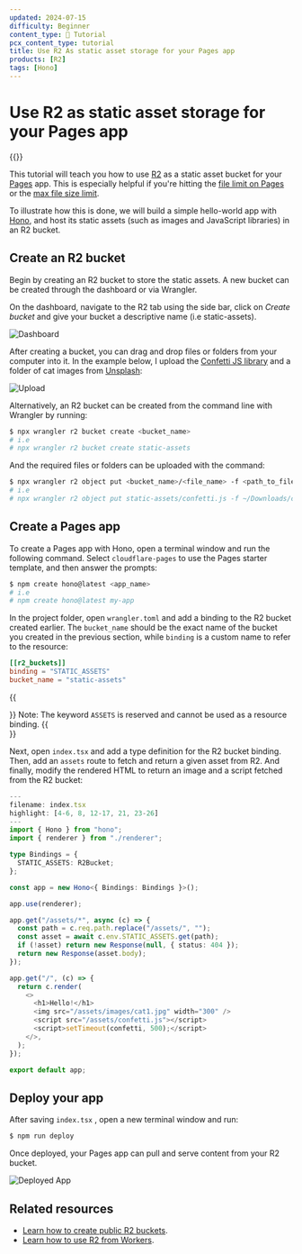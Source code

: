 ```yaml
---
updated: 2024-07-15
difficulty: Beginner
content_type: 📝 Tutorial
pcx_content_type: tutorial
title: Use R2 As static asset storage for your Pages app
products: [R2]
tags: [Hono]
---
```


# Use R2 as static asset storage for your Pages app

{{<tutorial-date-info>}}

This tutorial will teach you how to use [R2](/r2/) as a static asset bucket for your [Pages](/pages/) app. This is especially helpful if you're hitting the [file limit on Pages](/pages/platform/limits/#files) or the [max file size limit](https://developers.cloudflare.com/pages/platform/limits/#file-size).

To illustrate how this is done, we will build a simple hello-world app with [Hono](https://hono.dev/), and host its static assets (such as images and JavaScript libraries) in an R2 bucket.

## Create an R2 bucket

Begin by creating an R2 bucket to store the static assets. A new bucket can be created through the dashboard or via Wrangler.

On the dashboard, navigate to the R2 tab using the side bar, click on _Create bucket_ and give your bucket a descriptive name (i.e static-assets).

![Dashboard](/images/workers/tutorials/pages-r2/dash.png)

After creating a bucket, you can drag and drop files or folders from your computer into it. In the example below, I upload the [Confetti JS library](https://www.kirilv.com/canvas-confetti/) and a folder of cat images from [Unsplash](https://unsplash.com/):

![Upload](/images/workers/tutorials/pages-r2/upload.gif)

Alternatively, an R2 bucket can be created from the command line with Wrangler by running:

```sh
$ npx wrangler r2 bucket create <bucket_name>
# i.e
# npx wrangler r2 bucket create static-assets
```

And the required files or folders can be uploaded with the command:

```sh
$ npx wrangler r2 object put <bucket_name>/<file_name> -f <path_to_file>
# i.e
# npx wrangler r2 object put static-assets/confetti.js -f ~/Downloads/confetti.js
```

## Create a Pages app

To create a Pages app with Hono, open a terminal window and run the following command. Select `cloudflare-pages` to use the Pages starter template, and then answer the prompts:

```sh
$ npm create hono@latest <app_name>
# i.e
# npm create hono@latest my-app
```

In the project folder, open `wrangler.toml` and add a binding to the R2 bucket created earlier. The `bucket_name` should be the exact name of the bucket you created in the previous section, while `binding` is a custom name to refer to the resource:

```toml
[[r2_buckets]]
binding = "STATIC_ASSETS"
bucket_name = "static-assets"
```

{{<Aside type="note">}}
Note: The keyword `ASSETS` is reserved and cannot be used as a resource binding.
{{</Aside>}}

Next, open `index.tsx` and add a type definition for the R2 bucket binding. Then, add an `assets` route to fetch and return a given asset from R2. And finally, modify the rendered HTML to return an image and a script fetched from the R2 bucket:

```ts
---
filename: index.tsx
highlight: [4-6, 8, 12-17, 21, 23-26]
---
import { Hono } from "hono";
import { renderer } from "./renderer";

type Bindings = {
  STATIC_ASSETS: R2Bucket;
};

const app = new Hono<{ Bindings: Bindings }>();

app.use(renderer);

app.get("/assets/*", async (c) => {
  const path = c.req.path.replace("/assets/", "");
  const asset = await c.env.STATIC_ASSETS.get(path);
  if (!asset) return new Response(null, { status: 404 });
  return new Response(asset.body);
});

app.get("/", (c) => {
  return c.render(
    <>
      <h1>Hello!</h1>
      <img src="/assets/images/cat1.jpg" width="300" />
      <script src="/assets/confetti.js"></script>
      <script>setTimeout(confetti, 500);</script>
    </>,
  );
});

export default app;
```

## Deploy your app

After saving `index.tsx` , open a new terminal window and run:

```sh
$ npm run deploy
```

Once deployed, your Pages app can pull and serve content from your R2 bucket.

![Deployed App](/images/workers/tutorials/pages-r2/deployed.gif)

## Related resources

- [Learn how to create public R2 buckets](/r2/buckets/public-buckets/).
- [Learn how to use R2 from Workers](/r2/api/workers/workers-api-usage/).
